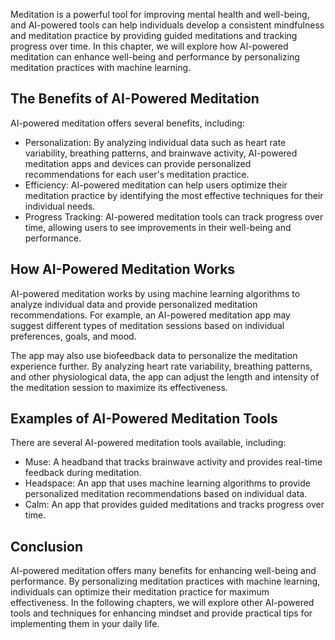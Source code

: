 
Meditation is a powerful tool for improving mental health and well-being, and AI-powered tools can help individuals develop a consistent mindfulness and meditation practice by providing guided meditations and tracking progress over time. In this chapter, we will explore how AI-powered meditation can enhance well-being and performance by personalizing meditation practices with machine learning.

The Benefits of AI-Powered Meditation
-------------------------------------

AI-powered meditation offers several benefits, including:

* Personalization: By analyzing individual data such as heart rate variability, breathing patterns, and brainwave activity, AI-powered meditation apps and devices can provide personalized recommendations for each user's meditation practice.
* Efficiency: AI-powered meditation can help users optimize their meditation practice by identifying the most effective techniques for their individual needs.
* Progress Tracking: AI-powered meditation tools can track progress over time, allowing users to see improvements in their well-being and performance.

How AI-Powered Meditation Works
-------------------------------

AI-powered meditation works by using machine learning algorithms to analyze individual data and provide personalized meditation recommendations. For example, an AI-powered meditation app may suggest different types of meditation sessions based on individual preferences, goals, and mood.

The app may also use biofeedback data to personalize the meditation experience further. By analyzing heart rate variability, breathing patterns, and other physiological data, the app can adjust the length and intensity of the meditation session to maximize its effectiveness.

Examples of AI-Powered Meditation Tools
---------------------------------------

There are several AI-powered meditation tools available, including:

* Muse: A headband that tracks brainwave activity and provides real-time feedback during meditation.
* Headspace: An app that uses machine learning algorithms to provide personalized meditation recommendations based on individual data.
* Calm: An app that provides guided meditations and tracks progress over time.

Conclusion
----------

AI-powered meditation offers many benefits for enhancing well-being and performance. By personalizing meditation practices with machine learning, individuals can optimize their meditation practice for maximum effectiveness. In the following chapters, we will explore other AI-powered tools and techniques for enhancing mindset and provide practical tips for implementing them in your daily life.
